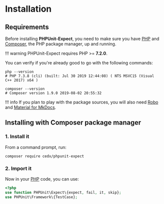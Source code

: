 # Installation

## Requirements
Before installing **PHPUnit-Expect**, you need to make sure you have [PHP](https://secure.php.net)
and [Composer](https://getcomposer.org), the PHP package manager, up and running.

!!! warning
    PHPUnit-Expect requires PHP >= **7.2.0**.
    
You can verify if you're already good to go with the following commands:

```shell
php --version
# PHP 7.3.8 (cli) (built: Jul 30 2019 12:44:08) ( NTS MSVC15 (Visual C++ 2017) x64 )

composer --version
# Composer version 1.9.0 2019-08-02 20:55:32
```

!!! info
    If you plan to play with the package sources, you will also need
    [Robo](https://robo.li) and [Material for MkDocs](https://squidfunk.github.io/mkdocs-material).

## Installing with Composer package manager

### 1. Install it
From a command prompt, run:

```shell
composer require cedx/phpunit-expect
```

### 2. Import it
Now in your [PHP](https://secure.php.net) code, you can use:

```php
<?php
use function PHPUnit\Expect\{expect, fail, it, skip};
use PHPUnit\Framework\{TestCase};
```
